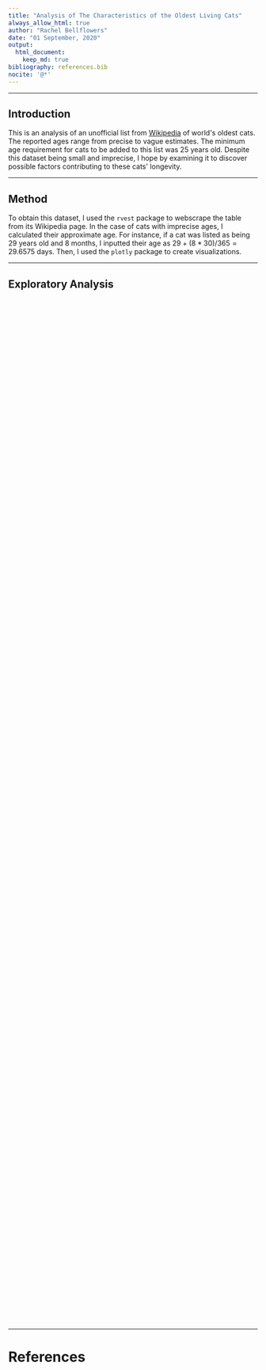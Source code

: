 ```yaml
---
title: "Analysis of The Characteristics of the Oldest Living Cats"
always_allow_html: true
author: "Rachel Bellflowers"
date: "01 September, 2020"
output: 
  html_document:
    keep_md: true
bibliography: references.bib  
nocite: '@*'
---
```




---

## Introduction

This is an analysis of an unofficial list from [Wikipedia](https://en.wikipedia.org/wiki/List_of_oldest_cats) of world's oldest cats. The reported ages range from precise to vague estimates. The minimum age requirement for cats to be added to this list was 25 years old. Despite this dataset being small and imprecise, I hope by examining it to discover possible factors contributing to these cats' longevity. 

---

## Method

To obtain this dataset, I used the `rvest` package to webscrape the table from its Wikipedia page. In the case of cats with imprecise ages, I calculated their approximate age. For instance, if a cat was listed as being 29 years old and 8 months, I inputted their age as $29 + (8 * 30 )/365 = 29.6575$ days. Then, I used the `plotly` package to create visualizations.

---

## Exploratory Analysis

<br>

<!--html_preserve--><div id="htmlwidget-12eb59439d190c57a351" style="width:672px;height:480px;" class="plotly html-widget"></div>
<script type="application/json" data-for="htmlwidget-12eb59439d190c57a351">{"x":{"visdat":{"27f87696b25":["function () ","plotlyVisDat"]},"cur_data":"27f87696b25","attrs":{"27f87696b25":{"x":{},"y":{},"alpha_stroke":1,"sizes":[10,100],"spans":[1,20],"type":"bar"}},"layout":{"margin":{"b":40,"l":60,"t":25,"r":10},"title":"Ages and Names of the Cats","yaxis":{"domain":[0,1],"automargin":true,"title":"Reported age"},"xaxis":{"domain":[0,1],"automargin":true,"title":"Name","type":"category","categoryorder":"array","categoryarray":["Hobo","Tammy","Banjo","Corduroy","Kataleena Lady","Wadsworth","Tiffany Two","Cola","Soot","Tattie","Missan","Squeak","Henry","Scooter","Whiskey","Tiger","Rubble","Spike","Kitty","Nutmeg","Miez Maz","Sasha","Sarah","Granpa Rexs Allen","Ma","Puss","Baby","Creme Puff"]},"hovermode":"closest","showlegend":false},"source":"A","config":{"showSendToCloud":false},"data":[{"x":["Creme Puff","Baby","Puss","Ma","Granpa Rexs Allen","Sarah","Miez Maz","Sasha","Rubble","Nutmeg","Kitty","Spike","Tiger","Whiskey","Henry","Scooter","Missan","Squeak","Cola","Soot","Tattie","Tiffany Two","Wadsworth","Banjo","Kataleena Lady","Corduroy","Tammy","Hobo"],"y":[38.0082191780822,38,36.0027397260274,34.4109589041096,34.1643835616438,33.4986301369863,33,33,31.1643835616438,32,31.9150684931507,31.1643835616438,31,30.1123287671233,30,30,29,29,28,28,28,27.1917808219178,27,27,27,27,26.0712328767123,26],"type":"bar","marker":{"color":"rgba(31,119,180,1)","line":{"color":"rgba(31,119,180,1)"}},"error_y":{"color":"rgba(31,119,180,1)"},"error_x":{"color":"rgba(31,119,180,1)"},"xaxis":"x","yaxis":"y","frame":null}],"highlight":{"on":"plotly_click","persistent":false,"dynamic":false,"selectize":false,"opacityDim":0.2,"selected":{"opacity":1},"debounce":0},"shinyEvents":["plotly_hover","plotly_click","plotly_selected","plotly_relayout","plotly_brushed","plotly_brushing","plotly_clickannotation","plotly_doubleclick","plotly_deselect","plotly_afterplot","plotly_sunburstclick"],"base_url":"https://plot.ly"},"evals":[],"jsHooks":[]}</script><!--/html_preserve-->


<br><br>


<!--html_preserve--><div id="htmlwidget-f2f3d12b024c357fd5ba" style="width:672px;height:480px;" class="plotly html-widget"></div>
<script type="application/json" data-for="htmlwidget-f2f3d12b024c357fd5ba">{"x":{"visdat":{"27f8237a2110":["function () ","plotlyVisDat"]},"cur_data":"27f8237a2110","attrs":{"27f8237a2110":{"x":{},"alpha_stroke":1,"sizes":[10,100],"spans":[1,20],"type":"histogram"}},"layout":{"margin":{"b":40,"l":60,"t":25,"r":10},"title":"Country of Origin","xaxis":{"domain":[0,1],"automargin":true,"title":"Country","type":"category","categoryorder":"array","categoryarray":["Australia","Canada","New Zealand","Sweden","Switzerland","United Kingdom","United States"]},"yaxis":{"domain":[0,1],"automargin":true},"hovermode":"closest","showlegend":false},"source":"A","config":{"showSendToCloud":false},"data":[{"x":["United States","United States","United Kingdom","United Kingdom","United States","New Zealand","Switzerland","United Kingdom","United Kingdom","United Kingdom","United Kingdom","United Kingdom","United States","United Kingdom","United Kingdom","United States","Sweden","United States","United Kingdom","Canada","Canada","United States","United Kingdom","United Kingdom","Australia","United States","United Kingdom","United States"],"type":"histogram","marker":{"color":"rgba(31,119,180,1)","line":{"color":"rgba(31,119,180,1)"}},"error_y":{"color":"rgba(31,119,180,1)"},"error_x":{"color":"rgba(31,119,180,1)"},"xaxis":"x","yaxis":"y","frame":null}],"highlight":{"on":"plotly_click","persistent":false,"dynamic":false,"selectize":false,"opacityDim":0.2,"selected":{"opacity":1},"debounce":0},"shinyEvents":["plotly_hover","plotly_click","plotly_selected","plotly_relayout","plotly_brushed","plotly_brushing","plotly_clickannotation","plotly_doubleclick","plotly_deselect","plotly_afterplot","plotly_sunburstclick"],"base_url":"https://plot.ly"},"evals":[],"jsHooks":[]}</script><!--/html_preserve-->

<br>
<br>

<!--html_preserve--><div id="htmlwidget-2df0e476d1b963ff682c" style="width:672px;height:480px;" class="plotly html-widget"></div>
<script type="application/json" data-for="htmlwidget-2df0e476d1b963ff682c">{"x":{"visdat":{"27f863f06210":["function () ","plotlyVisDat"]},"cur_data":"27f863f06210","attrs":{"27f863f06210":{"x":{},"alpha_stroke":1,"sizes":[10,100],"spans":[1,20],"type":"histogram"}},"layout":{"margin":{"b":40,"l":60,"t":25,"r":10},"title":"Cat Breeds","xaxis":{"domain":[0,1],"automargin":true,"title":"Breed","type":"category","categoryorder":"array","categoryarray":["Black-and-white longhair","Black and white DSH","Black cat","Black DSH","Burmese cat","Calico cat","longhair (orange and white)","Maine Coon","Orange tabby","Siamese cat","Sphynx-Devon Rex","Tabby","Tabby DSH","Tabby mix","Tortoiseshell cat","White DSH"]},"yaxis":{"domain":[0,1],"automargin":true},"hovermode":"closest","showlegend":false},"source":"A","config":{"showSendToCloud":false},"data":[{"x":["Tabby mix","Black DSH","Tabby","Tabby DSH","Sphynx-Devon Rex","Tortoiseshell cat","Maine Coon","Tabby","Black DSH","longhair (orange and white)","Orange tabby","Black and white DSH","Tabby","Siamese cat","Calico cat","Black cat","Black cat","Calico cat","Tortoiseshell cat","Black and white DSH","Burmese cat","Tabby","Black-and-white longhair","White DSH"],"type":"histogram","marker":{"color":"rgba(31,119,180,1)","line":{"color":"rgba(31,119,180,1)"}},"error_y":{"color":"rgba(31,119,180,1)"},"error_x":{"color":"rgba(31,119,180,1)"},"xaxis":"x","yaxis":"y","frame":null}],"highlight":{"on":"plotly_click","persistent":false,"dynamic":false,"selectize":false,"opacityDim":0.2,"selected":{"opacity":1},"debounce":0},"shinyEvents":["plotly_hover","plotly_click","plotly_selected","plotly_relayout","plotly_brushed","plotly_brushing","plotly_clickannotation","plotly_doubleclick","plotly_deselect","plotly_afterplot","plotly_sunburstclick"],"base_url":"https://plot.ly"},"evals":[],"jsHooks":[]}</script><!--/html_preserve-->

<br>
<br>


<!--html_preserve--><div id="htmlwidget-1f3f88dc87df13473162" style="width:672px;height:480px;" class="plotly html-widget"></div>
<script type="application/json" data-for="htmlwidget-1f3f88dc87df13473162">{"x":{"visdat":{"27f8761b548a":["function () ","plotlyVisDat"]},"cur_data":"27f8761b548a","attrs":{"27f8761b548a":{"x":{},"alpha_stroke":1,"sizes":[10,100],"spans":[1,20],"type":"histogram"}},"layout":{"margin":{"b":40,"l":60,"t":25,"r":10},"title":"Count of Sex","xaxis":{"domain":[0,1],"automargin":true,"title":"Sex","type":"category","categoryorder":"array","categoryarray":["female","male"]},"yaxis":{"domain":[0,1],"automargin":true},"hovermode":"closest","showlegend":false},"source":"A","config":{"showSendToCloud":false},"data":[{"x":["female","male","male","female","male","female","male","female","male","male","female","male","male","male","male","male","female","female","female","male","female","female","male","male","male","female","female"],"type":"histogram","marker":{"color":"rgba(31,119,180,1)","line":{"color":"rgba(31,119,180,1)"}},"error_y":{"color":"rgba(31,119,180,1)"},"error_x":{"color":"rgba(31,119,180,1)"},"xaxis":"x","yaxis":"y","frame":null}],"highlight":{"on":"plotly_click","persistent":false,"dynamic":false,"selectize":false,"opacityDim":0.2,"selected":{"opacity":1},"debounce":0},"shinyEvents":["plotly_hover","plotly_click","plotly_selected","plotly_relayout","plotly_brushed","plotly_brushing","plotly_clickannotation","plotly_doubleclick","plotly_deselect","plotly_afterplot","plotly_sunburstclick"],"base_url":"https://plot.ly"},"evals":[],"jsHooks":[]}</script><!--/html_preserve-->

---





# References
